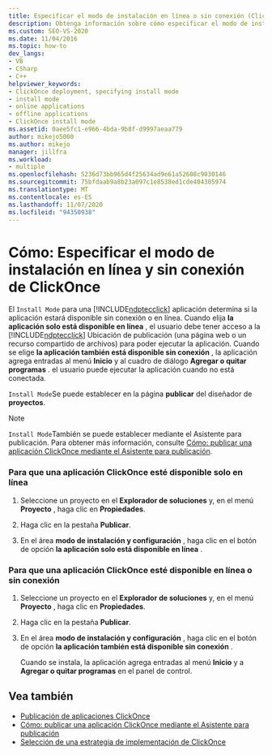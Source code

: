 ```yaml
---
title: Especificar el modo de instalación en línea o sin conexión (ClickOnce)
description: Obtenga información sobre cómo especificar el modo de instalación de una aplicación ClickOnce, que determina si la aplicación está disponible sin conexión o en línea.
ms.custom: SEO-VS-2020
ms.date: 11/04/2016
ms.topic: how-to
dev_langs:
- VB
- CSharp
- C++
helpviewer_keywords:
- ClickOnce deployment, specifying install mode
- install mode
- online applications
- offline applications
- ClickOnce install mode
ms.assetid: 0aee5fc1-e966-4bda-9b8f-d9997aeaa779
author: mikejo5000
ms.author: mikejo
manager: jillfra
ms.workload:
- multiple
ms.openlocfilehash: 5236d73bb965d4f25634ad9e61a52608c9030146
ms.sourcegitcommit: 75bfdaab9a8b23a097c1e8538ed1cde404305974
ms.translationtype: MT
ms.contentlocale: es-ES
ms.lasthandoff: 11/07/2020
ms.locfileid: "94350938"
---
```

# <a name="how-to-specify-the-clickonce-offline-or-online-install-mode"></a>Cómo: Especificar el modo de instalación en línea y sin conexión de ClickOnce
El `Install Mode` para una [!INCLUDE[ndptecclick](../deployment/includes/ndptecclick_md.md)] aplicación determina si la aplicación estará disponible sin conexión o en línea. Cuando elija **la aplicación solo está disponible en línea** , el usuario debe tener acceso a la [!INCLUDE[ndptecclick](../deployment/includes/ndptecclick_md.md)] Ubicación de publicación (una página web o un recurso compartido de archivos) para poder ejecutar la aplicación. Cuando se elige **la aplicación también está disponible sin conexión** , la aplicación agrega entradas al menú **Inicio** y al cuadro de diálogo **Agregar o quitar programas** . el usuario puede ejecutar la aplicación cuando no está conectada.

`Install Mode`Se puede establecer en la página **publicar** del diseñador de **proyectos**.

> [!NOTE]
> `Install Mode`También se puede establecer mediante el Asistente para publicación. Para obtener más información, consulte [Cómo: publicar una aplicación ClickOnce mediante el Asistente para publicación](../deployment/how-to-publish-a-clickonce-application-using-the-publish-wizard.md).

### <a name="to-make-a-clickonce-application-available-online-only"></a>Para que una aplicación ClickOnce esté disponible solo en línea

1. Seleccione un proyecto en el **Explorador de soluciones** y, en el menú **Proyecto** , haga clic en **Propiedades**.

2. Haga clic en la pestaña **Publicar**.

3. En el área **modo de instalación y configuración** , haga clic en el botón de opción **la aplicación solo está disponible en línea** .

### <a name="to-make-a-clickonce-application-available-online-or-offline"></a>Para que una aplicación ClickOnce esté disponible en línea o sin conexión

1. Seleccione un proyecto en el **Explorador de soluciones** y, en el menú **Proyecto** , haga clic en **Propiedades**.

2. Haga clic en la pestaña **Publicar**.

3. En el área **modo de instalación y configuración** , haga clic en el botón de opción **la aplicación también está disponible sin conexión** .

     Cuando se instala, la aplicación agrega entradas al menú **Inicio** y a **Agregar o quitar programas** en el panel de control.

## <a name="see-also"></a>Vea también
- [Publicación de aplicaciones ClickOnce](../deployment/publishing-clickonce-applications.md)
- [Cómo: publicar una aplicación ClickOnce mediante el Asistente para publicación](../deployment/how-to-publish-a-clickonce-application-using-the-publish-wizard.md)
- [Selección de una estrategia de implementación de ClickOnce](../deployment/choosing-a-clickonce-deployment-strategy.md)